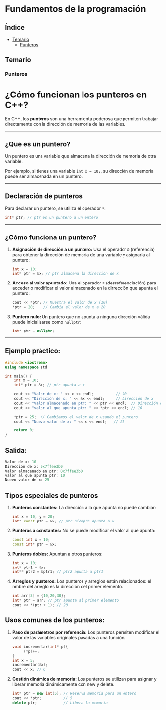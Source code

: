 # Fundamentos de la programación

## Índice
- [Temario](#temario)
  - [Punteros](#punteros)

## Temario
### Punteros
# ¿Cómo funcionan los punteros en C++?

En C++, los **punteros** son una herramienta poderosa que permiten trabajar directamente con la dirección de memoria de las variables.

---

## **¿Qué es un puntero?**
Un puntero es una variable que almacena la dirección de memoria de otra variable. 

Por ejemplo, si tienes una variable `int x = 10;`, su dirección de memoria puede ser almacenada en un puntero.

---

## **Declaración de punteros**
Para declarar un puntero, se utiliza el operador `*`:

```cpp
int* ptr; // ptr es un puntero a un entero
```

---

## **¿Cómo funciona un puntero?**
1. **Asignación de dirección a un puntero:**
   Usa el operador `&` (referencia) para obtener la dirección de memoria de una variable y asignarla al puntero:

   ```cpp
   int x = 10;
   int* ptr = &x; // ptr almacena la dirección de x
   ```
2. **Acceso al valor apuntado:**
   Usa el operador `*` (desreferenciación) para acceder o modificar el valor almacenado en la dirrección que apunta el puntero:

   ```cpp
   cout << *ptr; // Muestra el valor de x (10)
   *ptr = 20;    // Cambia el valor de x a 20
   ``` 
3. **Puntero nulo:**
   Un puntero que no apunta a ninguna dirección válida puede inicializarse como `nullptr`:

   ```cpp
   int* ptr = nullptr;
   ``` 
---
## **Ejemplo práctico:**

```cpp
#include <iostream>
using namespace std

int main() {
    int x = 10;
    int* ptr = &x; // ptr apunta a x

    cout << "Valor de x: " << x << endl;          // 10
    cout << "Dirección de x: " << &x << endl;     // Dirección de x
    cout << "Valor almacenado en ptr: " << ptr << endl;  // Dirección de x
    cout << "valor al que apunta ptr: " << *ptr << endl; // 10

    *ptr = 25;  // Cambiamos el valor de x usando el puntero
    cout << "Nuevo valor de x: " << x << endl;   // 25

    return 0;
}
```
## Salida: 
```cpp
Valor de x: 10
Dirección de x: 0x7ffee3b0
Valor almacenado en ptr: 0x7ffee3b0 
valor al que apunta ptr: 10
Nuevo valor de x: 25
```
## **Tipos especiales de punteros**
1. **Punteros constantes:**
   La dirección a la que apunta no puede cambiar:

   ```cpp
   int x = 10, y = 20;
   int* const ptr = &x; // ptr siempre apunta a x
   ```
2. **Punteros a constantes:**
   No se puede modificar el valor al que apunta:

   ```cpp
   const int x = 10;
   const int* ptr = &x;
   ```
3. **Punteros dobles:**
   Apuntan a otros punteros:

   ```cpp
   int x = 10;
   int* ptr1 = &x;
   int** ptr2 = &ptr1; // ptr2 apunta a ptr1
   ```
4. **Arreglos y punteros:**
   Los punteros y arreglos están relacionados: el nmbre del arreglo es la dirección del primer elemento.

   ```cpp
   int arr[3] = {10,20,30};
   int* ptr = arr; // ptr apunta al primer elemento
   cout << *(ptr + 1); // 20
   ```

## **Usos comunes de los punteros:**
1. **Paso de parámetros por referencia:**
   Los punteros permiten modificar el valor de las variables originales pasadas a una función.
   ```cpp
   void incrementar(int* p){
        (*p)++;
   }
   int x = 5;
   incrementar(&x);
   cout << x; // 6
   ```
1. **Gestión dinámica de memoria:**
   Los punteros se utilizan para asignar y liberar memoria dinámicamente con new y delete.
   ```cpp
   int* ptr = new int(5); // Reserva memoria para un entero
   cout << *ptr;          // 5
   delete ptr;            // Libera la memoria
   ```